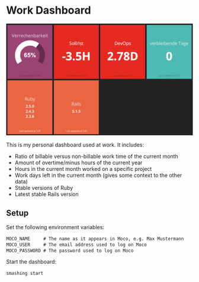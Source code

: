 # Work Dashboard

![Dashboard](docs/dashboard.png)

This is my personal dashboard used at work. It includes:

- Ratio of billable versus non-billable work time of the current month
- Amount of overtime/minus hours of the current year
- Hours in the current month worked on a specific project
- Work days left in the current month (gives some context to the other data)
- Stable versions of Ruby
- Latest stable Rails version

## Setup

Set the following environment variables:

```
MOCO_NAME     # The name as it appears in Moco, e.g. Max Mustermann
MOCO_USER     # The email address used to log on Moco
MOCO_PASSWORD # The password used to log on Moco
```

Start the dashboard:

```
smashing start
```
